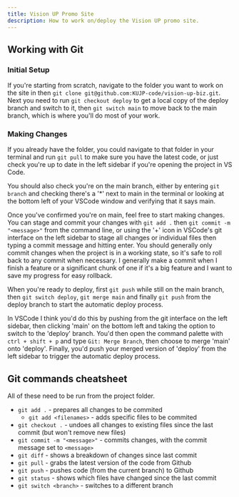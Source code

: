 ```yaml
---
title: Vision UP Promo Site
description: How to work on/deploy the Vision UP promo site.
---
```


## Working with Git

### Initial Setup

If you're starting from scratch, navigate to the folder you want to work on the site in then `git clone git@github.com:KUJP-code/vision-up-biz.git`. Next you need to run `git checkout deploy` to get a local copy of the deploy branch and switch to it, then `git switch main` to move back to the main branch, which is where you'll do most of your work.

### Making Changes

If you already have the folder, you could navigate to that folder in your terminal and run `git pull` to make sure you have the latest code, or just check you're up to date in the left sidebar if you're opening the project in VS Code.

You should also check you're on the main branch, either by entering `git branch` and checking there's a '\*' next to main in the terminal or looking at the bottom left of your VSCode window and verifying that it says main.

Once you've confirmed you're on main, feel free to start making changes. You can stage and commit your changes with `git add .` then `git commit -m "<message>"` from the command line, or using the '+' icon in VSCode's git interface on the left sidebar to stage all changes or individual files then typing a commit message and hitting enter. You should generally only commit changes when the project is in a working state, so it's safe to roll back to any commit when necessary. I generally make a commit when I finish a feature or a significant chunk of one if it's a big feature and I want to save my progress for easy rollback.

When you're ready to deploy, first `git push` while still on the main branch, then `git switch deploy`, `git merge main` and finally `git push` from the deploy branch to start the automatic deploy process.

In VSCode I think you'd do this by pushing from the git interface on the left sidebar, then clicking 'main' on the bottom left and taking the option to switch to the 'deploy' branch. You'd then open the command palette with `ctrl + shift + p` and type `Git: Merge Branch`, then choose to merge 'main' onto 'deploy'. Finally, you'd push your merged version of 'deploy' from the left sidebar to trigger the automatic deploy process.

## Git commands cheatsheet

All of these need to be run from the project folder.

- `git add .` - prepares all changes to be commited
  - `git add <filenames>` - adds specific files to be commited
- `git checkout .` - undoes all changes to existing files since the last commit (but won't remove new files)
- `git commit -m "<message>"` - commits changes, with the commit message set to `<message>`
- `git diff` - shows a breakdown of changes since last commit
- `git pull` - grabs the latest version of the code from Github
- `git push` - pushes code (from the current branch) to Github
- `git status` - shows which files have changed since the last commit
- `git switch <branch>` - switches to a different branch
